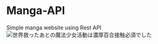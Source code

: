 # Manga-API
Simple manga website using Rest API
![世界救ったあとの魔法少女活動は濃厚百合接触必須でした](https://github.com/HirotakaDango/Manga-API/assets/104591072/c323ee86-077c-438c-a07a-8026b8313ef8)
